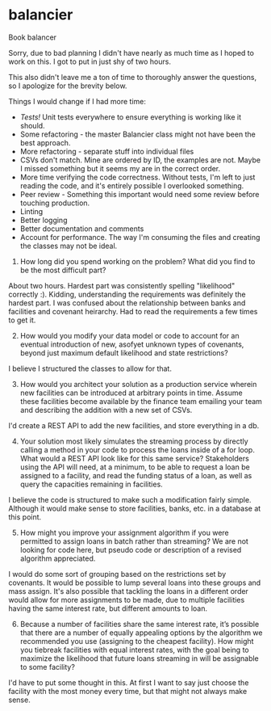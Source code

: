 # balancier
Book balancer


Sorry, due to bad planning I didn't have nearly as much time as I hoped to work on this.
I got to put in just shy of two hours.

This also didn't leave me a ton of time to thoroughly answer the questions, so I apologize
for the brevity below.

Things I would change if I had more time:
* *Tests!* Unit tests everywhere to ensure everything is working like it should.
* Some refactoring - the master Balancier class might not have been the best approach.
* More refactoring - separate stuff into individual files
* CSVs don't match. Mine are ordered by ID, the examples are not. Maybe I missed something but
  it seems my are in the correct order.
* More time verifying the code correctness. Without tests, I'm left to just reading the code, 
  and it's entirely possible I overlooked something.
* Peer review - Something this important would need some review before touching production.
* Linting
* Better logging
* Better documentation and comments
* Account for performance. The way I'm consuming the files and creating the classes may not be ideal.

1. How long did you spend working on the problem? What did you find to be the most difficult part?

About two hours. Hardest part was consistently spelling "likelihood" correctly :). Kidding, understanding 
the requirements was definitely the hardest part. I was confused about 
the relationship between banks and facilities and covenant heirarchy. Had to read the requirements a 
few times to get it.

2. How would you modify your data model or code to account for an eventual introduction of new, 
   as­of­yet unknown types of covenants, beyond just maximum default likelihood and state restrictions?

I believe I structured the classes to allow for that.

3. How would you architect your solution as a production service wherein new facilities can be introduced 
   at arbitrary points in time. Assume these facilities become available by the finance team emailing your 
   team and describing the addition with a new set of CSVs.

I'd create a REST API to add the new facilities, and store everything in a db. 

4. Your solution most likely simulates the streaming process by directly calling a method in your code to 
   process the loans inside of a for loop. What would a REST API look like for this same service? 
   Stakeholders using the API will need, at a minimum, to be able to request a loan be assigned to 
   a facility, and read the funding status of a loan, as well as query the capacities remaining in facilities.

I believe the code is structured to make such a modification fairly simple. Although it would make sense
to store facilities, banks, etc. in a database at this point.

5. How might you improve your assignment algorithm if you were permitted to assign loans in batch rather 
   than streaming? We are not looking for code here, but pseudo code or description of a revised algorithm appreciated.

I would do some sort of grouping based on the restrictions set by covenants. It would be possible to lump
several loans into these groups and mass assign. It's also possible that tackling the loans in a different
order would allow for more assignments to be made, due to multiple facilities having the same interest rate, 
but different amounts to loan.

6. Because a number of facilities share the same interest rate, it’s possible that there are a number 
   of equally appealing options by the algorithm we recommended you use (assigning to the cheapest facility). 
   How might you tie­break facilities with equal interest rates, with the goal being to maximize the likelihood 
   that future loans streaming in will be assignable to some facility?

I'd have to put some thought in this. At first I want to say just choose the facility with the most money every 
time, but that might not always make sense.
